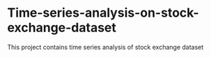 # Time-series-analysis-on-stock-exchange-dataset
This project contains time series analysis of stock exchange dataset
